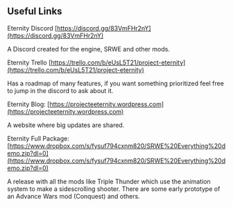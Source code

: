 ## Useful Links

Eternity Discord
[https://discord.gg/83VmFHr2nY](https://discord.gg/83VmFHr2nY)
 
A Discord created for the engine, SRWE and other mods.

Eternity Trello
[https://trello.com/b/eUsL5T21/project-eternity](https://trello.com/b/eUsL5T21/project-eternity)

Has a roadmap of many features, if you want something prioritized feel free to jump in the discord to ask about it.

Eternity Blog:
[https://projecteeternity.wordpress.com](https://projecteeternity.wordpress.com)

A website where big updates are shared.

Eternity Full Package:
[https://www.dropbox.com/s/fysuf794cxnm820/SRWE%20Everything%20demo.zip?dl=0](https://www.dropbox.com/s/fysuf794cxnm820/SRWE%20Everything%20demo.zip?dl=0)

A release with all the mods like Triple Thunder which use the animation system to make a sidescrolling shooter. There are some early prototype of an Advance Wars mod (Conquest) and others.
